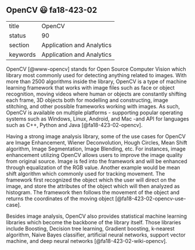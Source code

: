 ## OpenCV :smiley: fa18-423-02


|          |                           |
| -------- | ------------------------- |
| title    | OpenCV                    |
| status   | 90                        |
| section  | Application and Analytics |
| keywords | Application and Analytics |

OpenCV [@www-opencv] stands for Open Source Computer Vision which library most commonly used
for detecting anything related to images. With more than 2500 algorithms inside
the library, OpenCV is a type of machine learning framework that works with
image files such as face or object recognition, moving videos where human or
objects are constantly shifting each frame, 3D objects both for modelling and
constructing, image stitching, and other possible frameworks working with
images. As such, OpenCV is available on multiple platforms - supporting popular
operating systems such as Windows, Linux, Android, and Mac -and API for
languages such as C++, Python and Java [@fa18-423-02-opencv].

Having a strong image analysis library, some of the use cases for OpenCV are
Image Enhancement, Wiener Deconvolution, Hough Circles, Mean Shift algorithm,
Image Segmentation, Image Blending, etc. For instances, image enhancement
utilizing OpenCV allows users to improve the image quality from original source.
Image is fed into the framework and will be enhanced through equalization of the
RGB value. Another example would be mean shift algorithm which commonly used for
tracking movement. The framework first recognized the object which the user will
direct on the image, and store the attributes of the object which will then
analyzed as histogram. The framework then follows the movement of the object and
returns the coordinates of the moving object [@fa18-423-02-opencv-use-case].

Besides image analysis, OpenCV also provides statistical machine learning
libraries which become the backbone of the library itself. Those libraries
include Boosting, Decision tree learning, Gradient boosting, k-nearest
algorithm, Naive Bayes classifier, artificial neural networks, support vector
machine, and deep neural networks [@fa18-423-02-wiki-opencv].

